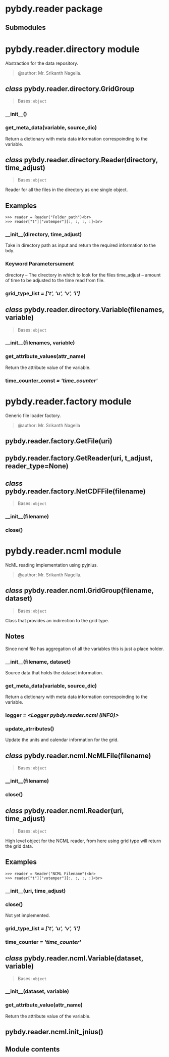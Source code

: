 # pybdy.reader package

## Submodules

# pybdy.reader.directory module

Abstraction for the data repository.

> @author: Mr. Srikanth Nagella.<br>

## *class* pybdy.reader.directory.GridGroup

> Bases: `object`<br>

### \_\_init\_\_()

### get_meta_data(variable, source_dic)

Return a dictionary with meta data information correspoinding to the variable.

## *class* pybdy.reader.directory.Reader(directory, time_adjust)

> Bases: `object`<br>

Reader for all the files in the directory as one single object.

## Examples

```pycon
>>> reader = Reader("Folder path")<br>
>>> reader["t"]["votemper"][:, :, :, :]<br>
```

### \_\_init\_\_(directory, time_adjust)

Take in directory path as input and return the required information to the bdy.

### Keyword Parametersument

directory – The directory in which to look for the files
time_adjust – amount of time to be adjusted to the time read from file.

### grid_type_list *= ['t', 'u', 'v', 'i']*

## *class* pybdy.reader.directory.Variable(filenames, variable)

> Bases: `object`<br>

### \_\_init\_\_(filenames, variable)

### get_attribute_values(attr_name)

Return the attribute value of the variable.

### time_counter_const *= 'time_counter'*

# pybdy.reader.factory module

Generic file loader factory.

> @author: Mr. Srikanth Nagella<br>

## pybdy.reader.factory.GetFile(uri)

## pybdy.reader.factory.GetReader(uri, t_adjust, reader_type=None)

## *class* pybdy.reader.factory.NetCDFFile(filename)

> Bases: `object`<br>

### \_\_init\_\_(filename)

### close()

# pybdy.reader.ncml module

NcML reading implementation using pyjnius.

> @author: Mr. Srikanth Nagella.<br>

## *class* pybdy.reader.ncml.GridGroup(filename, dataset)

> Bases: `object`<br>

Class that provides an indirection to the grid type.

## Notes

Since ncml file has aggregation of all the variables this is just a place holder.

### \_\_init\_\_(filename, dataset)

Source data that holds the dataset information.

### get_meta_data(variable, source_dic)

Return a dictionary with meta data information correspoinding to the variable.

### logger *= \<Logger pybdy.reader.ncml (INFO)>*

### update_atrributes()

Update the units and calendar information for the grid.

## *class* pybdy.reader.ncml.NcMLFile(filename)

> Bases: `object`<br>

### \_\_init\_\_(filename)

### close()

## *class* pybdy.reader.ncml.Reader(uri, time_adjust)

> Bases: `object`<br>

High level object for the NCML reader, from here using grid type will return the grid data.

## Examples

```pycon
>>> reader = Reader("NCML Filename")<br>
>>> reader["t"]["votemper"][:, :, :, :]<br>
```

### \_\_init\_\_(uri, time_adjust)

### close()

Not yet implemented.

### grid_type_list *= ['t', 'u', 'v', 'i']*

### time_counter *= 'time_counter'*

## *class* pybdy.reader.ncml.Variable(dataset, variable)

> Bases: `object`<br>

### \_\_init\_\_(dataset, variable)

### get_attribute_value(attr_name)

Return the attribute value of the variable.

## pybdy.reader.ncml.init_jnius()

## Module contents
